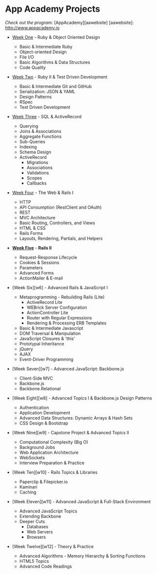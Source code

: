 # App Academy Projects

_Check out the program:_ [AppAcademy][aawebsite]
[aawebsite]: http://www.appacademy.io

+ [Week One][w1] - Ruby & Object Oriented Design
  + Basic & Intermediate Ruby
  + Object-oriented Design
  + File I/O
  + Basic Algorithms & Data Structures
  + Code Quality

+ [Week Two][w2] - Ruby II & Test Driven Development
  + Basic & Intermediate Git and GitHub
  + Serialization: JSON & YAML
  + Design Patterns
  + RSpec
  + Test Driven Development

+ [Week Three][w3] - SQL & ActiveRecord
  + Querying
  + Joins & Associations
  + Aggregate Functions
  + Sub-Queries
  + Indexing
  + Schema Design
  + ActiveRecord
    + Migrations
    + Associations
    + Validations
    + Scopes
    + Callbacks

+ [Week Four][w4] - The Web & Rails I
  + HTTP
  + API Consumption (RestClient and OAuth)
  + REST
  + MVC Architecture
  + Basic Routing, Controllers, and Views
  + HTML & CSS
  + Rails Forms
  + Layouts, Rendering, Partials, and Helpers

+ [**Week Five**][w5] - **Rails II**
  + Request-Response Lifecycle
  + Cookies & Sessions
  + Parameters
  + Advanced Forms
  + ActionMailer & E-mail

+ [Week Six][w6] - Advanced Rails & JavaScript I
  + Metaprogramming - Rebuilding Rails (Lite)
    + ActiveRecord Lite
    + WEBrick Server Configuration
    + ActionController Lite
    + Router with Regular Expressions
    + Rendering & Processing ERB Templates
  + Basic & Intermediate Javascript
  + DOM Traversal & Manipulation
  + JavaScript Closures & 'this'
  + Prototypal Inheritance
  + jQuery
  + AJAX
  + Event-Driver Programming

+ [Week Seven][w7] - Advanced JavaScript: Backbone.js
  + Client-Side MVC
  + Backbone.js
  + Backbone.Relational

+ [Week Eight][w8] - Advanced Topics I & Backbone.js Design Patterns
  + Authentication
  + Application Development
  + Advanced Data Structures: Dynamic Arrays & Hash Sets
  + CSS Design & Bootstrap

+ [Week Nine][w9] - Capstone Project & Advanced Topics II
  + Computational Complexity (Big O)
  + Background Jobs
  + Web Application Architecture
  + WebSockets
  + Interview Preparation & Practice

+ [Week Ten][w10] - Rails Topics & Libraries
  + Paperclip & Filepicker.io
  + Kaminari
  + Caching

+ [Week Eleven][w11] - Advanced JavaScript & Full-Stack Environment
  + Advanced JavaScript Topics
  + Extending Backbone
  + Deeper Cuts
    + Databases
    + Web Servers
    + Browsers

+ [Week Twelve][w12] - Theory & Practice
  + Advanced Algorithms - Memory Hierarchy & Sorting Functions
  + HTML5 Topics
  + Advanced Code Readings


[w1]: ./W1/README.md
[w2]: ./W2/README.md
[w3]: ./W3/README.md
[w4]: ./W4/README.md
[w5]: ./W5/README.md
